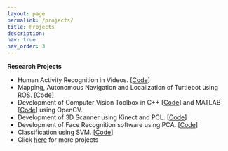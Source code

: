 ```yaml
---
layout: page
permalink: /projects/
title: Projects
description: 
nav: true
nav_order: 3
---
```


**Research Projects**

* Human Activity Recognition in Videos. [[Code](https://github.com/gopi-erabati/Human-Activity-Recognition-from-Videos-Using-Machine-Learning)]
* Mapping, Autonomous Navigation and Localization of Turtlebot using ROS. [[Code](https://github.com/gopi-erabati/Mapping_LocalizationOfARMarkers_Navigation_ROS_Turtlebot)]
* Development of Computer Vision Toolbox in C++ [[Code](https://github.com/gopi-erabati/Development-of-Image-Processing-and-Computer-Vision-Toolbox-using-C-and-OpenCV)] and MATLAB [[Code](https://github.com/gopi-erabati/Development-of-Image-Processing-and-Computer-Vision-Toolbox-using-MATLAB)] using OpenCV.
* Development of 3D Scanner using Kinect and PCL. [[Code](https://github.com/gopi-erabati/3D-Reconstruction-of-Human-using-Kinect-v2-and-PCL)]
* Development of Face Recognition software using PCA. [[Code](https://github.com/gopi-erabati/Face-Recognition-Using-PCA)]
* Classification using SVM. [[Code](https://github.com/gopi-erabati/Classification-of-cats-and-dogs-using-SVM-classifier)]
* Click [here](https://www.linkedin.com/in/gopierabati/details/projects/) for more projects
